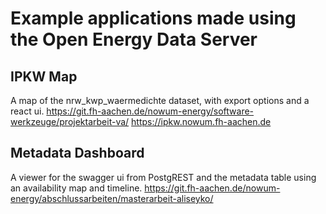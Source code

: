 # Example applications made using the Open Energy Data Server

## IPKW Map
A map of the nrw_kwp_waermedichte dataset, with export options and a react ui.
https://git.fh-aachen.de/nowum-energy/software-werkzeuge/projektarbeit-va/
https://ipkw.nowum.fh-aachen.de

## Metadata Dashboard
A viewer for the swagger ui from PostgREST and the metadata table using an availability map and timeline.
https://git.fh-aachen.de/nowum-energy/abschlussarbeiten/masterarbeit-aliseyko/